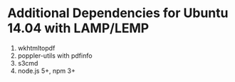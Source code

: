 Additional Dependencies for Ubuntu 14.04 with LAMP/LEMP
===
1. wkhtmltopdf
2. poppler-utils with pdfinfo
3. s3cmd
4. node.js 5+, npm 3+


